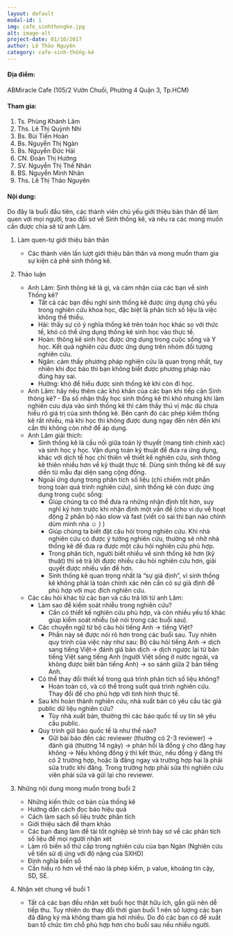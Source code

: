 ```yaml
---
layout: default
modal-id: 1
img: cafe_sinhthongke.jpg
alt: image-alt
project-date: 01/10/2017
author: Lê Thảo Nguyên
category: cafe-sinh-thống-kê
---
```


#### Địa điểm: 

ABMiracle Cafe (105/2 Vườn Chuối, Phường 4 Quận 3, Tp.HCM)

#### Tham gia:
1.	Ts. Phùng Khánh Lâm
2.	Ths. Lê Thị Quỳnh Nhi
3.	Bs. Bùi Tiến Hoàn
4.	Bs. Nguyễn Thị Ngàn
5.	Bs. Nguyễn Đức Hải
6.	CN. Đoàn Thị Hường
7.	SV. Nguyễn Thị Thế Nhân
8.	BS. Nguyễn Minh Nhân
9.	Ths. Lê Thị Thảo Nguyên

#### Nội dung: 

Do đây là buổi đầu tiên, các thành viên chủ yếu giới thiệu bản thân để làm quen với mọi người, trao đổi sơ về Sinh thống kê, và nêu ra các mong muốn cần được chia sẽ từ anh Lâm.

1. Làm quen-tự giới thiệu bản thân
    + Các thành viên lần lượt giới thiệu bản thân và mong muốn tham gia sự kiện cà phê sinh thông kê.

2.	Thảo luận 
    + Anh Lâm: Sinh thông kê là gì, và cảm nhận của các bạn về sinh Thống kê?
        - Tất cả các bạn đều nghĩ sinh thống kê được ứng dụng chủ yếu trong nghiên cứu khoa học, đặc biệt là phân tích số liệu là việc không thể thiểu.
        - Hải: thấy sự có ý nghĩa thống kê trên toán học khác so với thức tế, khó có thể ứng dụng thống kê sinh học vào thực tế.
        - Hoàn: thông kê sinh học được ứng dụng trong cuộc sống và Y học. Kết quả nghiên cứu được ứng dụng trên nhóm đối tượng nghiên cứu.
        - Ngân: cảm thấy phương pháp nghiên cứu là quan trọng nhất, tuy nhiên khi đọc báo thì bạn không biết được phương pháp nào đúng hay sai.
        - Hường: khó để hiểu được sinh thống kê khi còn đi học.
    + Anh Lâm: hãy nêu thêm các khó khăn của các bạn khi tiếp cận Sinh thông kê?
	      - Đa số nhận thấy học sinh thống kê thì khó nhưng khi làm nghiên cưu dựa vào sinh thống kê thì cảm thấy thú vị mặc dù chưa hiểu rõ giá trị của sinh thống kê. Bên cạnh đó các phép kiểm thống kê rất nhiều, mà khi học thì không được dung ngay đến nên đến khi cần thì không còn nhớ để áp dụng.
    + Anh Lâm giải thích: 
        - Sinh thống kê là cầu nối giữa toán lý thuyết (mang tính chính xác) và sinh học y học. Vận dụng toán kỹ thuật để đưa ra ứng dụng, khác với dịch tễ học chỉ thiên về thiết kế nghiên cứu, sinh thông kê thiên nhiều hơn về kỹ thuật thực tế. Dùng sinh thống kê để suy diễn từ mẫu đại diện sang cộng đồng.
        - Ngoài ứng dụng trong phân tích số liệu (chỉ chiếm một phần trong toàn quá trình nghiên cứu), sinh thống kê còn được ứng dụng trong cuộc sống:
            *	Giúp chúng ta có thể đưa ra những nhận định tốt hơn, suy nghĩ kỹ hơn trước khi nhận định một vấn đề (cho ví dụ về hoạt động 2 phần bộ não slow và fast (viết có sai thì bạn nào chỉnh dùm mình nha ☺ ) )
            *	Giúp chúng ta biết đặt câu hỏi trong nghiên cứu. Khi nhà nghiên cứu có được ý tưởng nghiên cứu, thường sẽ nhờ nhà thống kê để đưa ra được một câu hỏi nghiên cứu phù hợp.
            *	Trong phân tích, người biết nhiều về sinh thống kê hơn (kỹ thuật) thì sẽ trả lời được nhiều câu hỏi nghiên cứu hơn, giải quyết được nhiều vấn đề hơn.
            *	Sinh thống kê quan trọng nhất là “sự giả định”, vì sinh thống kê không phải là toán chính xác nên cần có sự giả định để phù hợp với mục đích nghiên cứu.
    + Các câu hỏi khác từ các bạn và câu trả lời từ anh Lâm:
        - Làm sao để kiểm soát nhiễu trong nghiên cứu?
            * Cần có thiết kế nghiên cứu phù hợp, và còn nhiều yếu tố khác giúp kiểm soát nhiễu (sẽ nói trong các buổi sau). 
        - Các chuyển ngữ từ bộ câu hỏi tiếng Anh -> tiếng Việt?
            * Phần này sẽ được nói rõ hơn trong các buổi sau. Tuy nhiên quy trình của việc này như sau: Bộ câu hỏi tiếng Anh -> dịch sang tiếng Việt-> đánh giá bản dịch -> dịch ngược lại từ bản tiếng Việt sang tiếng Anh (người Việt sống ở nước ngoài, và không được biết bản tiếng Anh) -> so sánh giữa 2 bản tiếng Anh.
        - Có thể thay đổi thiết kế trong quá trình phân tích số liệu không?
            * Hoàn toàn có, và có thể trong suốt quá trình nghiên cứu. Thay đổi để cho phù hợp với tình hình thực tế.
        - Sau khi hoàn thành nghiên cứu, nhà xuất bản có yêu cầu tác giả public dữ liệu nghiên cứu?
            * Tùy nhà xuất bản, thường thì các báo quốc tế uy tín sẽ yêu cầu public.
        - Quy trình gửi báo quốc tế là như thế nào?
            * Gửi bài báo đến các reviewer (thường có 2-3 reviewer) -> đánh giá (thường 14 ngày) -> phản hồi là đồng ý cho đăng hay không -> Nếu không đồng ý thì kết thúc, nếu đồng ý đăng thì có 2 trường hợp, hoặc là đăng ngay và trường hợp hai là phải sửa trước khi đăng. Trong trường hợp phải sửa thì nghiên cứu viên phải sửa và gửi lại cho reviewer.

3.	Những nội dung mong muốn trong buổi 2
    +	Những kiến thức cơ bản của thống kê
    +	Hướng dẫn cách đọc báo hiệu quả
    +	Cách làm sạch số liệu trước phân tích
    +	Giới thiệu sách để tham khảo
    +	Các bạn đang làm đề tài tốt nghiệp sẽ trình bày sơ về các phân tích số liệu để mọi người nhận xét
    +	Làm rõ biến số thứ cấp trong nghiên cứu của bạn Ngàn (Nghiên cứu về tiền sử dị ứng với độ nặng của SXHD)
    +	Định nghĩa biến số
    +	Cần hiểu rõ hơn về thế nào là phép kiểm, p value, khoảng tin cậy, SD, SE.

4.	Nhận xét chung về buổi 1
    + Tất cả các bạn đều nhận xét buổi học thật hữu ích, gần gũi nên dễ tiếp thu. Tuy nhiên do thay đổi thời gian buổi 1 nên số lượng các bạn đã đăng ký mà không tham gia hơi nhiều. Do đó các bạn có đề xuất ban tổ chức tìm chỗ phù hợp hơn cho buổi sau nếu nhiều người.
